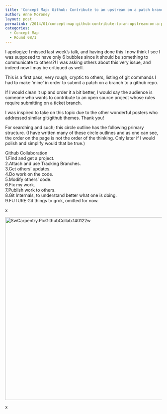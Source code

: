 ```yaml
---
title: 'Concept Map: Github: Contribute to an upstream on a patch branch'
author: Anne Moroney
layout: post
permalink: /2014/01/concept-map-github-contribute-to-an-upstream-on-a-patch-branch/
categories:
  - Concept Map
  - Round 08/1
---
```

I apologize I missed last week&#8217;s talk, and having done this I now think I see I was supposed to have only 6 bubbles since it should be something to communicate to others?! I was asking others about this very issue, and indeed now I may be critiqued as well.

This is a first pass, very rough, cryptic to others, listing of git commands I had to make &#8216;mine&#8217; in order to submit a patch on a branch to a github repo.

If I would clean it up and order it a bit better, I would say the audience is someone who wants to contribute to an open source project whose rules require submitting on a ticket branch.

I was inspired to take on this topic due to the other wonderful posters who addressed similar git/github themes. Thank you!

For searching and such; this circle outline has the following primary structure. (I have written many of these circle outlines and as one can see, the order on the page is not the order of the thinking. Only later if I would polish and simplify would that be true.)

Github Collaboration  
1.Find and get a project.  
2.Attach and use Tracking Branches.  
3.Get others&#8217; updates.  
4.Do work on the code.  
5.Modify others&#8217; code.  
6.Fix my work.  
7.Publish work to others.  
8.Git Internals, to understand better what one is doing.  
9.FUTURE Git things to grok, omitted for now.

x

[<img class="alignnone size-full wp-image-5618" alt="SwCarpentry.PicGithubCollab.140122w" src="http://teaching.software-carpentry.org/wp-content/uploads/2014/01/SwCarpentry.PicGithubCollab.140122w.png" width="604" height="587" />][1]

x

 [1]: http://teaching.software-carpentry.org/wp-content/uploads/2014/01/SwCarpentry.PicGithubCollab.140122w.png